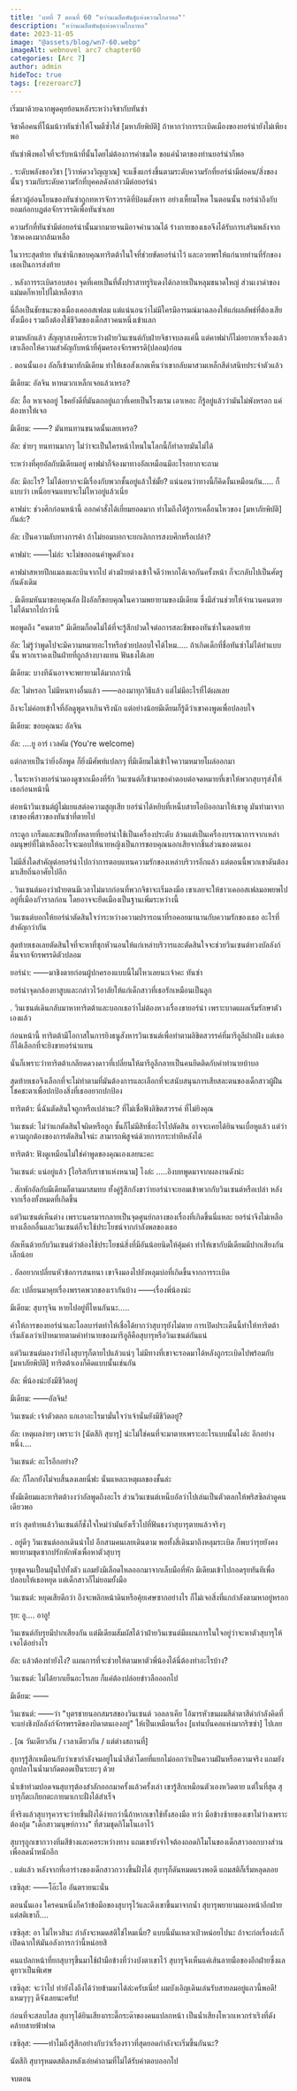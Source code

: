 ```yaml
---
title: 'บทที่ 7 ตอนที่ 60 "หว่านเมล็ดพันธุ์แห่งความโกลาหล"'
description: "หว่านเมล็ดพันธุ์แห่งความโกลาหล"
date: 2023-11-05
image: "@assets/blog/wn7-60.webp"
imageAlt: webnovel arc7 chapter60
categories: [Arc 7]
author: admin
hideToc: true
tags: [rezeroarc7]
---
```

เริ่มมาด้วยฉากพูดคุยย้อนหลังระหว่างจิชากับทันซ่า

จิชาคือคนที่โน้มน้าวทันซ่าให้โจมตีซ้ำใส่ [มหาภัยพิบัติ] ถ้าหากว่าการระเบิดเมืองของยอร์น่ายังไม่เพียงพอ

ทันซ่าพึงพอใจที่จะรับหน้าที่นั้นโดยไม่ต้องการคำชมใด ขอแค่น้ำตาของท่านยอร์น่าก็พอ

.
ระดับพลังของวิชา [วิวาห์ดวงวิญญาณ] จะแข็งแกร่งขึ้นตามระดับความรักที่ยอร์น่ามีต่อคน/สิ่งของนั้นๆ รวมกับระดับความรักที่บุคคลดังกล่าวมีต่อยอร์น่า

พี่สาวผู้อ่อนโยนของทันซ่าถูกทหารจักรวรรดิที่ป้อมสังหาร อย่างเหี้ยมโหด ในตอนนั้น ยอร์น่าถึงกับยอมก่อกบฏต่อจักรวรรดิเพื่อทันซ่าเลย

ความรักที่ทันซ่ามีต่อยอร์น่านั้นมากมายจนมิอาจคำนวณได้ ร่างกายของเธอจึงได้รับการเสริมพลังจากวิชาคงคงมากล้นเหลือ

ในวาระสุดท้าย ทันซ่านึกขอบคุณทาริตต้าในใจที่ช่วยขัดยอร์น่าไว้ และอวยพรให้แก่นายท่านที่รักของเธอเป็นการส่งท้าย

.
หลังการระเบิดรอบสอง จุดที่เคยเป็นที่ตั้งปราสาทรูริแดงได้กลายเป็นหลุมขนาดใหญ่ ส่วนเงาดำของแม่มดก็หายไปไม่เหลือซาก

นี่ถือเป็นชัยชนะของเมืองเคออสเฟลม แต่แน่นอนว่าไม่มีใครมีอารมณ์มาฉลองให้แก่ผลลัพธ์ที่ต้องเสียทั้งเมือง รวมถึงต้องใช้ชีวิตของเด็กสาวคนหนึ่งเข้าแลก

ตามหลักแล้ว สัญญาสงบศึกระหว่างฝ่ายวินเซนต์กับฝ่ายจิชาจบลงแค่นี้ แต่คาฟม่าก็ไม่อยากหาเรื่องแล้ว เขาเลือกให้ความสำคัญกับหน้าที่คุ้มครองจักรพรรดิ(ปลอม)ก่อน

.
ตอนนั้นเอง อัลก็เข้ามาทักมีเดียม ทำให้เธอสังเกตเห็นว่าเขากลับมาสวมเหล็กสีดำสนิทประจำตัวแล้ว

มีเดียม: อัลจิน หาหมวกเหล็กเจอแล้วเหรอ?

อัล: อื้อ หาเจออยู่ โชคยังดีที่มันตกอยู่แถวที่เคยเป็นโรงแรม เอาเหอะ ก็รู้อยู่แล้วว่ามันไม่พังหรอก แค่ต้องหาให้เจอ

มีเดียม: ――? มันทนทานขนาดนั้นเลยเหรอ?

อัล: ช่ายๆ ทนทานมากๆ ไม่ว่าจะเป็นใครหน้าไหนในโลกนี้ก็ทำลายมันไม่ได้

ระหว่างที่คุยอัลกับมีเดียมอยู่ คาฟม่าก็จ้องมาทางอัลเหมือนมีอะไรอยากจะถาม

อัล: มีอะไร? ไม่ได้อยากจะมีเรื่องกับพวกชั้นอยู่แล้วใช่มั้ย? แน่นอนว่าทางนี้ก็คิดงั้นเหมือนกัน..... ก็แบบว่า เหนื่อยจนแทบจะไม่ไหวอยู่แล้วเนี่ย

คาฟม่า: ช่วงศึกก่อนหน้านี้ ออกคำสั่งได้เยี่ยมยอดมาก ทำไมถึงได้รู้การเคลื่อนไหวของ [มหาภัยพิบัติ] กันล่ะ?

อัล: เป็นความลับทางการค้า ถ้าไม่ยอมบอกจะยกเลิกการสงบศึกหรือเปล่า?

คาฟม่า: ――ไม่ล่ะ จะไม่ขอถอนคำพูดตัวเอง

คาฟม่าสหายปีกแมลงและบินจากไป ต่างฝ่ายต่างเข้าใจดีว่าหากได้เจอกันครั้งหน้า ก็จะกลับไปเป็นศัตรูกันดังเดิม

.
มีเดียมหันมาขอบคุณอัล ฝั่งอัลก็ขอบคุณในความพยายามของมีเดียม ซึ่งมีส่วนช่วยให้จำนวนคนตายไม่ได้มากไปกว่านี้

พอพูดถึง "คนตาย" มีเดียมก็อดไม่ได้ที่จะรู้สึกปวดใจต่อการสละชีพของทันซ่าในตอนท้าย

อัล: ไม่รู้ว่าพูดไปจะมีความหมายอะไรหรือช่วยปลอบใจได้ไหม..... ถ้าเกิดเด็กที่ชื่อทันซ่าไม่ได้ทำแบบนั้น พวกเราคงเป็นฝ่ายที่ถูกล้างบางแทน ฟันธงได้เลย

มีเดียม: บางทีฉันอาจจะพยายามได้มากกว่านี้

อัล: ไม่หรอก ไม่มีหนทางอื่นแล้ว ――ลองมาทุกวิธีแล้ว แต่ไม่มีอะไรที่ได้ผลเลย

ถึงจะไม่ค่อยเข้าใจที่อัลดูพูดจาเกินจริงนัก แต่อย่างน้อยมีเดียมก็รู้ดีว่าเขาคงพูดเพื่อปลอบใจ

มีเดียม: ขอบคุณนะ อัลจิน

อัล: ....ยู อาร์ เวลคัม (You're welcome)

แต่กลายเป็นว่ายิ่งอัลพูด ก็ยิ่งมีศัพท์แปลกๆ ที่มีเดียมไม่เข้าใจความหมายโผล่ออกมา

.
ในระหว่างยอร์น่ามองดูซากเมืองที่รัก วินเซนต์ก็เข้ามาขอคำตอบต่อจดหมายที่เขาให้พวกสุบารุส่งให้เธอก่อนหน้านี้

ต่อหน้าวินเซนต์ผู้ไม่แยแสต่อความสูญเสีย ยอร์น่าได้หยิบที่เหน็บสายโอบิออกมาให้เขาดู มันทำมาจากเขาของพี่สาวของทันซ่าที่ตายไป

กระดูก เกร็ดและขนปีกทั้งหลายที่ยอร์น่าใช้เป็นเครื่องประดับ ล้วนแต่เป็นเครื่องบรรณาการจากเหล่าอมนุษย์ที่ไม่เหลืออะไรจะมอบให้นายหญิงเป็นการขอบคุณนอกเสียจากชิ้นส่วนของตนเอง

ไม่มีสิ่งใดสำคัญต่อยอร์น่าไปกว่าการตอบแทนความรักของเหล่าบริวารอีกแล้ว แต่ตอนนี้พวกเขาดันต้องมาเสียถิ่นอาศัยไปอีก

.
วินเซนต์มองว่าฝ่ายตนมีเวลาไม่มากก่อนที่พวกจิชาจะเริ่มลงมือ เขาเลยจะให้ชาวเคออสเฟลมอพยพไปอยู่ที่เมืองกัวราลก่อน โดยอาจจะยึดเมืองเป็นฐานเพิ่มระหว่างนี้

วินเซนต์บอกให้ยอร์น่าตัดสินใจว่าระหว่างความปรารถนาที่รอคอยมานานกับความรักของเธอ อะไรที่สำคัญกว่ากัน

สุดท้ายเธอเลยตัดสินใจที่จะหาที่ซุกหัวนอนให้แก่เหล่าบริวารและตัดสินใจจะช่วยวินเซนต์ทวงบัลลังก์คืนจากจักรพรรดิตัวปลอม

ยอร์น่า: ――มาชิงตายก่อนผู้ปกครองแบบนี้ไม่ไหวเลยนะเจ้าคะ ทันซ่า

ยอร์น่าจุดกล้องยาสูบและกล่าวไว้อาลัยให้แก่เด็กสาวที่เธอรักเหมือนเป็นลูก

.
วินเซนต์เดินกลับมาหาทาริตต้าและบอกเธอว่าไม่ต้องหวงเรื่องขายอร์น่า เพราะบาดแผลเริ่มรักษาตัวเองแล้ว

ก่อนหน้านี้ ทาริตต้ามีโอกาสในการยิงธนูสังหารวินเซนต์เพื่อทำตามลิขิตสวรรค์ที่มารีอูลีฝากฝัง แต่เธอก็ได้เลือกที่จะยิงขายอร์น่าแทน

นั่นก็เพราะว่าทาริตต้าเกลียดดวงดาวที่เปลี่ยนให้มารีอูลีกลายเป็นคนยึดติดกับคำทำนายบ้าบอ

สุดท้ายเธอจึงเลือกที่จะไม่ทำตามที่มันต้องการและเลือกที่จะสนับสนุนการเสียสละตนของเด็กสาวผู้ฝืนโชคชะตาเพื่อปกป้องสิ่งที่เธออยากปกป้อง

ทาริตต้า: นี่ฉันตัดสินใจถูกหรือเปล่านะ? ที่ไม่เชื่อฟังลิขิตสวรรค์ ที่ไม่ยิงคุณ

วินเซนต์: ไม่ว่าแกตัดสินใจผิดหรือถูก ชั้นก็ไม่มีสิทธิ์อะไรไปตัดสิน อาจจะเคยได้ยินจนเบื่อหูแล้ว แต่ว่าความถูกต้องของการตัดสินใจน่ะ สามารถพิสูจน์ด้วยการกระทำทีหลังได้

ทาริตต้า: ฟังดูเหมือนไม่ใช่คำพูดของคุณเองเลยนะคะ

วินเซนต์: แน่อยู่แล้ว [ไอริสกับราชาแห่งหนาม] ไงล่ะ .....อิงบทพูดมาจากผลงานดังน่ะ

.
สักพักอัลกับมีเดียมก็ตามมาสมทบ ทั้งคู่รู้สึกกังขาว่ายอร์น่าจะยอมเข้าพวกกับวินเซนต์หรือเปล่า หลังจากเรื่องทั้งหมดที่เกิดขึ้น

แต่วินเซนต์เห็นต่าง เพราะนครมารกลายเป็นจุดศูนย์กลางของเรื่องที่เกิดขึ้นนี่แหละ ยอร์น่าจึงไม่เหลือทางเลือกอื่นและวินเซนต์ก็จะใช้ประโยชน์จากกำลังพลของเธอ

อัลเห็นด้วยกับวินเซนต์ว่าต้องใช้ประโยชน์สิ่งที่มีอันน้อยนิดให้คุ้มค่า ทำให้เขากับมีเดียมมีปากเสียงกันเล็กน้อย

.
อัลอยากเปลี่ยนหัวข้อการสนทนา เขาจึงมองไปยังหลุมบ่อที่เกิดขึ้นจากการระเบิด

อัล: เปลี่ยนมาคุยเรื่องพรรคพวกของเรากันบ้าง ――เรื่องพี่น้องน่ะ

มีเดียม: สุบารุจิน หายไปอยู่ที่ไหนกันนะ.....

คำให้การของยอร์น่าและโอลบาร์ตทำให้เชื่อได้ยากว่าสุบารุยังไม่ตาย การเปิดประเด็นนี้ทำให้ทาริตต้าเริ่มลังเลว่าเป้าหมายตามคำทำนายของมารีอูลีคือสุบารุหรือวินเซนต์กันแน่

แต่วินเซนต์มองว่ายังไงสุบารุก็ตายไปแล้วแน่ๆ ไม่มีทางที่เขาจะรอดมาได้หลังถูกระเบิดไปพร้อมกับ [มหาภัยพิบัติ] ทาริตต้าเองก็คิดแบบนั้นเช่นกัน

อัล: พี่น้องน่ะยังมีชีวิตอยู่

มีเดียม: ――อัลจิน!

วินเซนต์: เจ้าตัวตลก แกเอาอะไรมามั่นใจว่าเจ้านั่นยังมีชีวิตอยู่?

อัล: เหตุผลง่ายๆ เพราะว่า [นัตสึกิ สุบารุ] น่ะไม่ใช่คนที่จะมาตายเพราะอะไรแบบนั้นไงล่ะ อีกอย่างหนึ่ง....

วินเซนต์: อะไรอีกอย่าง?

อัล: ก็โลกยังไม่จบสิ้นลงเลยนี่ฟะ นั่นแหละเหตุผลของชั้นล่ะ

ทั้งมีเดียมและทาริตต้างงว่าอัลพูดถึงอะไร ส่วนวินเซนต์เหน็บอัลว่าไปเล่นเป็นตัวตลกให้พริสซิลล่าดูคนเดียวพอ

ทว่า สุดท้ายแล้ววินเซนต์ก็ชั่งใจใหม่ว่ามันยังเร็วไปที่ฟันธงว่าสุบารุตายแล้วจริงๆ

.
อยู่ดีๆ วินเซนต์ออกเดินนำไป อีกสามคนเลยเดินตาม พอทั้งสี่เดินมาถึงหลุมระเบิด ก็พบว่ารุยยังคงพยายามขุดซากปรักหักพังเพื่อหาตัวสุบารุ

รุยขุดจนเปื้อนฝุ่นไปทั้งตัว แถมยังมีเลือดไหลออกมาจากเล็บมือที่หัก มีเดียมเข้าไปกอดรุยทันทีเพื่อปลอบให้เธอหยุด แต่เด็กสาวก็ไม่ยอมยั้งมือ

วินเซนต์: หยุดเสียดีกว่า ถึงจะพลิกหน้าดินหรือคุ้ยเศษซากอย่างไร ก็ไม่เจอสิ่งที่แกกำลังตามหาอยู่หรอก

รุย: อู.... อาอู!

วินเซนต์กับรุยมีปากเสียงกัน แต่มีเดียมสัมผัสได้ว่าฝ่ายวินเซนต์มีแผนการในใจอยู่ว่าจะหาตัวสุบารุให้เจอได้อย่างไร

อัล: แล้วต้องทำยังไง? แผนการที่จะช่วยให้ตามหาตัวพี่น้องได้นี่ต้องทำอะไรบ้าง?

วินเซนต์: ไม่ได้ยากเย็นอะไรเลย ก็แค่ต้องปล่อยข่าวลือออกไป

มีเดียม: ――

วินเซนต์: ――ว่า "บุตรชายนอกสมรสของวินเซนต์ วอลลาเคีย ไอ้มารหัวขนผมสีดำตาสีดำกำลังคิดที่จะแย่งชิงบัลลังก์จักรพรรดิของบิดาตนเองอยู่" ให้เป็นเหมือนเรื่อง [แท่นบั่นคอแห่งมากริซซ่า] ไปเลย

.
[ณ วันเดียวกัน / เวลาเดียวกัน / แต่ต่างสถานที่]

สุบารุรู้สึกเหมือนกับว่าเขากำลังจมอยู่ในน้ำสีดำโดยที่แยกไม่ออกว่าเป็นความฝันหรือความจริง แถมยังถูกปลาในน้ำมากัดตอดเป็นระยะๆ ด้วย

น้ำเข้าท่วมปอดจนสุบารุต้องสำลักออกมาครั้งแล้วครั้งเล่า เขารู้สึกเหมือนตัวเองหวิดตาย แต่ในที่สุด สุบารุก็ตะเกียกตะกายมาเกาะฝั่งได้สำเร็จ

ที่จริงแล้วสุบารุควรจะว่ายขึ้นฝั่งได้ง่ายกว่านี้ถ้าหากเขาใช้ทั้งสองมือ ทว่า มือข้างซ้ายของเขาไม่ว่างเพราะต้องอุ้ม "เด็กสาวมนุษย์กวาง" ที่สวมชุดกิโมโนเอาไว้

สุบารุถูกเขากวางทิ่มสีข้างและคอระหว่างทาง แถมเขายังจำใจต้องถอดกิโมโนของเด็กสาวออกบางส่วนเพื่อลดน้ำหนักอีก

.
แต่แล้ว หลังจากที่เอาร่างของเด็กสาวกวางขึ้นฝั่งได้ สุบารุก็ดันหมดแรงพอดี แถมสติก็เริ่มหลุดลอย

เซซิลุส: ――โอ๊ะโอ อันตรายนะนั่น

ตอนนั้นเอง ใครคนหนึ่งก็คว้าข้อมือของสุบารุไว้และดึงเขาขึ้นมาจากน้ำ สุบารุพยายามมองหน้าอีกฝ่ายแต่สติเขาก็....

เซซิลุส: อา ไม่ไหวสินะ กำลังจะหมดสติใช่ไหมเนี่ย? แบบนี้มันเหลวเป๋วหน่อยไปนะ ถ้าจะก่อเรื่องล่ะก็ เปิดฉากให้มันอลังการกว่านี้หน่อยสิ

คนแปลกหน้าที่ยกสุบารุขึ้นมาใช้ฝ่ามือข้างที่ว่างบังตาเขาไว้ สุบารุจึงเห็นแค่เส้นลายมือของอีกฝ่ายซึ่งแลดูยาวเป็นพิเศษ

เซซิลุส: จะว่าไป ทำยังไงถึงได้ว่ายข้ามมาได้ล่ะครับเนี่ย! ผมบังเอิญเดินเล่นรับสายลมอยู่แถวนี้พอดี! แหมๆๆๆ ดีจังเลยนะครับ!

ก่อนที่จะสลบไสล สุบารุได้ยินเสียงกระดี๊กระด๊าของคนแปลกหน้า เป็นน้ำเสียงโหวกเหวกร่าเริงที่ดังคล้ายสายฟ้าฟาด

เซซิลุส: ――ทำไมถึงรู้สึกอย่างกับว่าเรื่องราวที่สุดยอดกำลังจะเริ่มขึ้นกันนะ?

นัตสึกิ สุบารุหมดสติลงหลังเอ่ยคำถามที่ไม่ได้รับคำตอบออกไป

จบตอน